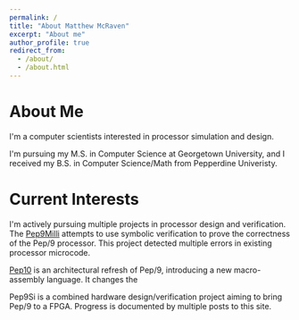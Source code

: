 ```yaml
---
permalink: /
title: "About Matthew McRaven"
excerpt: "About me"
author_profile: true
redirect_from: 
  - /about/
  - /about.html
---
```


About Me
=====
I'm a computer scientists interested in processor simulation and design.

I'm pursuing my M.S. in Computer Science at Georgetown University, and I received my B.S. in Computer Science/Math from Pepperdine Univeristy.

Current Interests
=====
I'm actively pursuing multiple projects in processor design and verification.
The [Pep9Milli](https://github.com/Matthew-McRaven/pep9milli) attempts to use symbolic verification to prove the correctness of the Pep/9 processor.
This project detected multiple errors in existing processor microcode.

[Pep10](https://github.com/StanWarford/pep10suite) is an architectural refresh of Pep/9, introducing a new macro-assembly language.
It changes the 

Pep9Si is a combined hardware design/verification project aiming to bring Pep/9 to a FPGA.
Progress is documented by multiple posts to this site.

